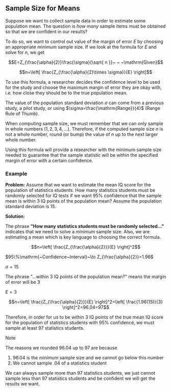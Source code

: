 ## Sample Size for Means

Suppose we want to collect sample data in order to estimate some population mean. The question is _how many_ sample items must be obtained so that we are confident in our results?

To do so, we want to control out value of the margin of error $E$ by choosing an appropriate minimum sample size. If we look at the formula for $E$ and solve for $n$, we get

$$E=Z_{\frac{\alpha}{2}}\frac{\sigma}{\sqrt{ n }}~ ~ ~\mathrm{Given}$$

$$n=\left[ \frac{Z_{\frac{\alpha}{2}\times \sigma}}{E} \right]$$

To use this formula, a researcher decides the confidence level to be used for the study and choose the maximum margin of error they are okay with, i.e. how close they should be to the true population mean.

The value of the population standard deviation $\sigma$ can come from a previous study, a pilot study, or using $\sigma=\frac{\mathrm{Range}}{4}$ (Range Rule of Thumb).

When computing sample size, we must remember that we can only sample in whole numbers ($1,2,3,4,\dots$). Therefore, if the computed sample size $n$ is not a whole number, round (or bump) the value of $n$ up to the next larger whole number.

Using this formula will provide a researcher with the minimum sample size needed to guarantee that the sample statistic will be within the specified margin of error with a certain confidence.

### Example

**Problem:** Assume that we want to estimate the mean IQ score for the population of statistics students. How many statistics students must be randomly selected for IQ tests if we want $95\%$ confidence that the sample mean is within $3$ IQ points of the population mean? Assume the population standard deviation is $15$.

**Solution:**

The phrase **"How many statistics students must be randomly selected..."** indicates that we need to solve a _minimum_ sample size. Also, we are estimating a mean which is key language to choosing the correct formula.

$$n=\left[ \frac{Z_{\frac{\alpha}{2}}}{E} \right]^2$$

$95\%\mathrm{~Confidence~Interval}~\to Z_{\frac{\alpha}{2}}=1.96$ 

$\sigma=15$

The phrase "...within 3 IQ points of the population mean?" means the margin of error will be 3

$E=3$

$$n=\left[ \frac{Z_{\frac{\alpha}{2}}}{E} \right]^2=\left[ \frac{1.96(15)}{3} \right]^2=96.04=97$$

Therefore, in order for us to be within $3$ IQ points of the true mean IQ score for the population of statistics students with $95\%$ confidence, we must sample at least $97$ statistics students.

> [!note]
> The reasons we rounded $96.04$ up to $97$ are because
> 
> 1. $96.04$ is the _minimum_ sample size and we cannot go below this number
> 2. We cannot sample $.04$ of a statistics student
>    
> We can always sample more than 97 statistics students, we just cannot sample less than 97 statistics students and be confident we will get the results we want.








